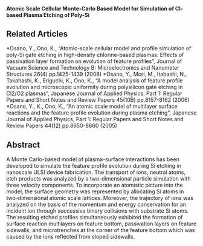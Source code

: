 #### Atomic Scale Cellular Monte-Carlo Based Model for Simulation of Cl-based Plasma Etching of Poly-Si

## Related Articles

*Osano, Y., Ono, K., “Atomic-scale cellular model and profile simulation of poly-Si gate etching in high-density chlorine-based plasmas: Effects of passivation layer formation on evolution of feature profiles”, Journal of Vacuum Science and Technology B: Microelectronics and Nanometer Structures 26(4)  pp.1425-1439 (2008)
*Osano, Y., Mori, M., Itabashi, N., Takahashi, K., Eriguchi, K., Ono, K., “A model analysis of feature profile evolution and microscopic uniformity during polysilicon gate etching in Cl2/O2 plasmas”, Japanese Journal of Applied Physics, Part 1: Regular Papers and Short Notes and Review Papers 45(10B) pp.8157-8162 (2006)
*Osano, Y., K., Ono, K., “An atomic scale model of multilayer surface reactions and the feature profile evolution during plasma etching”, Japanese Journal of Applied Physics, Part 1: Regular Papers and Short Notes and Review Papers 44(12) pp.8650-8660 (2005)

## Abstract
A Monte Carlo-based model of plasma-surface interactions has been developed to simulate the feature profile evolution during Si etching in nanoscale ULSI device fabrication. The transport of ions, neutral atoms, etch products was analyzed by a two-dimensional particle simulation with three velocity components. To incorporate an atomistic picture into the model, the surface geometry was represented by allocating Si atoms in two-dimensional atomic scale lattices. Moreover, the trajectory of ions was analyzed on the basis of the momentum and energy conservation for an incident ion through successive binary collisions with substrate Si atoms. The resulting etched profiles simultaneously exhibited the formation of surface reaction multilayers on feature bottom, passivation layers on feature sidewalls, and microtrenches at the corner of the feature bottom which was caused by the ions reflected from sloped sidewalls.





